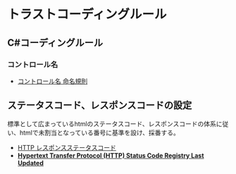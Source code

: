 # トラストコーディングルール

## C#コーディングルール

### コントロール名

- [コントロール名 命名規則](https://itnotebookorigin.blogspot.com/2014/10/blog-post_29.html)

## ステータスコード、レスポンスコードの設定

標準として広まっているhtmlのステータスコード、レスポンスコードの体系に従い、htmlで未割当となっている番号に基準を設け、採番する。

- [HTTP レスポンスステータスコード](https://developer.mozilla.org/ja/docs/Web/HTTP/Status)
- **[Hypertext Transfer Protocol (HTTP) Status Code Registry
Last Updated](https://www.iana.org/assignments/http-status-codes/http-status-codes.xhtml#http-status-codes-1)**  

